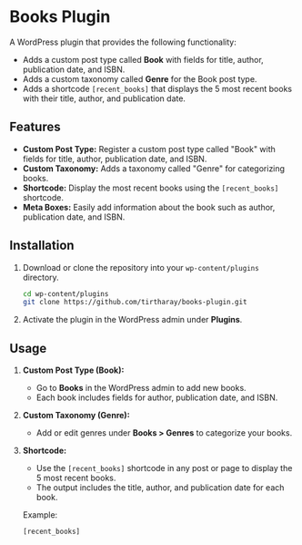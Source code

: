 # Books Plugin

A WordPress plugin that provides the following functionality:

- Adds a custom post type called **Book** with fields for title, author, publication date, and ISBN.
- Adds a custom taxonomy called **Genre** for the Book post type.
- Adds a shortcode `[recent_books]` that displays the 5 most recent books with their title, author, and publication date.

## Features

- **Custom Post Type:** Register a custom post type called "Book" with fields for title, author, publication date, and ISBN.
- **Custom Taxonomy:** Adds a taxonomy called "Genre" for categorizing books.
- **Shortcode:** Display the most recent books using the `[recent_books]` shortcode.
- **Meta Boxes:** Easily add information about the book such as author, publication date, and ISBN.

## Installation

1. Download or clone the repository into your `wp-content/plugins` directory.
    ```bash
    cd wp-content/plugins
    git clone https://github.com/tirtharay/books-plugin.git
    ```

2. Activate the plugin in the WordPress admin under **Plugins**.

## Usage

1. **Custom Post Type (Book):**
   - Go to **Books** in the WordPress admin to add new books.
   - Each book includes fields for author, publication date, and ISBN.

2. **Custom Taxonomy (Genre):**
   - Add or edit genres under **Books > Genres** to categorize your books.

3. **Shortcode:**
   - Use the `[recent_books]` shortcode in any post or page to display the 5 most recent books.
   - The output includes the title, author, and publication date for each book.

   Example:
   ```html
   [recent_books]
